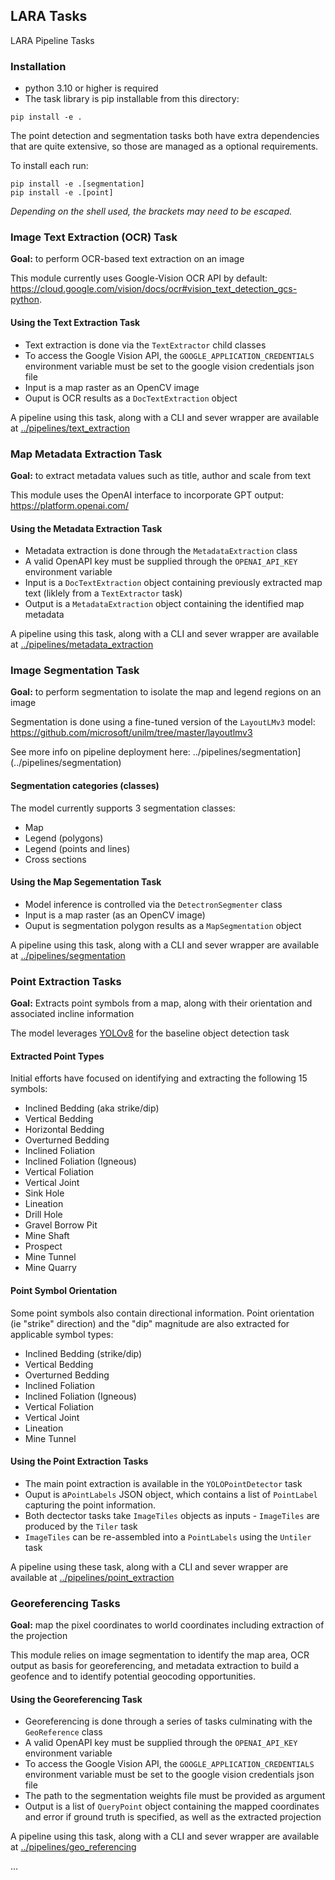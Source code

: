 ## LARA Tasks
LARA Pipeline Tasks


### Installation

* python 3.10 or higher is required
* The task library is pip installable from this directory:
```
pip install -e .
```

The point detection and segmentation tasks both have extra dependencies that are quite extensive, so those are managed as a optional requirements.

To install each run:

```
pip install -e .[segmentation]
pip install -e .[point]
```

*Depending on the shell used, the brackets may need to be escaped.*

### Image Text Extraction (OCR) Task

**Goal:** to perform OCR-based text extraction on an image

This module currently uses Google-Vision OCR API by default:
https://cloud.google.com/vision/docs/ocr#vision_text_detection_gcs-python.


#### Using the Text Extraction Task

* Text extraction is done via the `TextExtractor` child classes
* To access the Google Vision API, the `GOOGLE_APPLICATION_CREDENTIALS` environment variable must be set to the google vision credentials json file
* Input is a map raster as an OpenCV image
* Ouput is OCR results as a `DocTextExtraction` object

A pipeline using this task, along with a CLI and sever wrapper are available at [../pipelines/text_extraction](../pipelines/text_extraction)

### Map Metadata Extraction Task

**Goal:** to extract metadata values such as title, author and scale from text

This module uses the OpenAI interface to incorporate GPT output: https://platform.openai.com/

#### Using the Metadata Extraction Task

* Metadata extraction is done through the `MetadataExtraction` class
* A valid OpenAPI key must be supplied through the `OPENAI_API_KEY` environment variable
* Input is a `DocTextExtraction` object containing previously extracted map text (liklely from a `TextExtractor` task)
* Output is a `MetadataExtraction` object containing the identified map metadata

A pipeline using this task, along with a CLI and sever wrapper are available at [../pipelines/metadata_extraction](../pipelines/metadata_extraction)

### Image Segmentation Task

**Goal:** to perform segmentation to isolate the map and legend regions on an image

Segmentation is done using a fine-tuned version of the `LayoutLMv3` model:
https://github.com/microsoft/unilm/tree/master/layoutlmv3

See more info on pipeline deployment here: ../pipelines/segmentation](../pipelines/segmentation)

#### Segmentation categories (classes)

The model currently supports 3 segmentation classes:
* Map
* Legend (polygons)
* Legend (points and lines)
* Cross sections

#### Using the Map Segementation Task
* Model inference is controlled via the `DetectronSegmenter` class
* Input is a map raster (as an OpenCV image)
* Ouput is segmentation polygon results as a `MapSegmentation` object

A pipeline using this task, along with a CLI and sever wrapper are available at [../pipelines/segmentation](../pipelines/segmentation)

### Point Extraction Tasks ###

**Goal:** Extracts point symbols from a map, along with their orientation and associated incline information

The model leverages [YOLOv8](https://github.com/ultralytics/ultralytics) for the baseline object detection task

#### Extracted Point Types ####
Initial efforts have focused on identifying and extracting the following 15 symbols:
* Inclined Bedding (aka strike/dip)
* Vertical Bedding
* Horizontal Bedding
* Overturned Bedding
* Inclined Foliation
* Inclined Foliation (Igneous)
* Vertical Foliation
* Vertical Joint
* Sink Hole
* Lineation
* Drill Hole
* Gravel Borrow Pit
* Mine Shaft
* Prospect
* Mine Tunnel
* Mine Quarry

#### Point Symbol Orientation ####
Some point symbols also contain directional information.
Point orientation (ie "strike" direction) and the "dip" magnitude are also extracted for applicable symbol types:
* Inclined Bedding (strike/dip)
* Vertical Bedding
* Overturned Bedding
* Inclined Foliation
* Inclined Foliation (Igneous)
* Vertical Foliation
* Vertical Joint
* Lineation
* Mine Tunnel

#### Using the Point Extraction Tasks ####
* The main point extraction is available in the `YOLOPointDetector` task
* Ouput is a`PointLabels` JSON object, which contains a list of `PointLabel` capturing the point information.
* Both dectector tasks take `ImageTiles` objects as inputs - `ImageTiles` are produced by the `Tiler` task
* `ImageTiles` can be re-assembled into a `PointLabels` using the `Untiler` task

A pipeline using these task, along with a CLI and sever wrapper are available at [../pipelines/point_extraction](../pipelines/point_extraction)

### Georeferencing Tasks ###

**Goal:** map the pixel coordinates to world coordinates including extraction of the projection

This module relies on image segmentation to identify the map area, OCR output as basis for georeferencing, and metadata extraction to build a geofence and to identify potential geocoding opportunities.

#### Using the Georeferencing Task

* Georeferencing is done through a series of tasks culminating with the `GeoReference` class
* A valid OpenAPI key must be supplied through the `OPENAI_API_KEY` environment variable
* To access the Google Vision API, the `GOOGLE_APPLICATION_CREDENTIALS` environment variable must be set to the google vision credentials json file
* The path to the segmentation weights file must be provided as argument
* Output is a list of `QueryPoint` object containing the mapped coordinates and error if ground truth is specified, as well as the extracted projection

A pipeline using this task, along with a CLI and sever wrapper are available at [../pipelines/geo_referencing](../pipelines/geo_referencing)

...